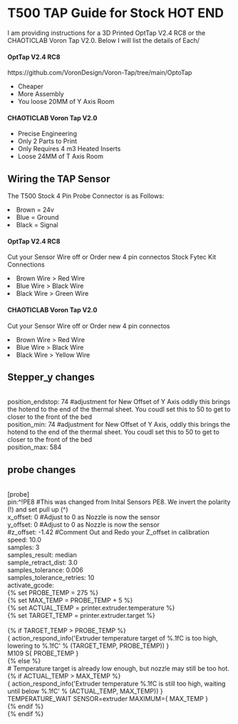<H1>T500 TAP Guide for Stock HOT END</h1> 
I am providing instructions for a 3D Printed OptTap V2.4 RC8 or the CHAOTICLAB Voron Tap V2.0. Below I will list the details of Each/

<h4>OptTap V2.4 RC8</h4>
https://github.com/VoronDesign/Voron-Tap/tree/main/OptoTap
<ul>
<li>Cheaper </li>
<li>More Assembly</li>
<li>You loose 20MM of Y Axis Room</li>
</ul>
<h4>CHAOTICLAB Voron Tap V2.0</h4>
<ul>
<li>Precise Engineering</li>
<li>Only 2 Parts to Print</li>
<li>Only Requires 4 m3 Heated Inserts</li>
<li>Loose 24MM of T Axis Room</li>
</ul>


<h2>Wiring the TAP Sensor</h2>
The T500 Stock 4 Pin Probe Connector is as Follows:
<ul>
</ul>
<li>Brown = 24v </li>
<li>Blue = Ground</li>
<li>Black = Signal </li> 

<h4>OptTap V2.4 RC8</h4>
Cut your Sensor Wire off or Order new 4 pin connectos
Stock Fytec Kit Connections
<ul>
</ul>
<li>Brown Wire > Red Wire </li>
<li>Blue Wire > Black Wire</li>
<li>Black Wire > Green Wire</li>

<h4>CHAOTICLAB Voron Tap V2.0</h4>
Cut your Sensor Wire off or Order new 4 pin connectos
<ul>
</ul>
<li>Brown Wire > Red Wire </li>
<li>Blue Wire > Black Wire</li>
<li>Black Wire > Yellow Wire</li>


<h2>Stepper_y changes</h2>
<br />position_endstop: 74 #adjustment for New Offset of Y Axis oddly this brings the hotend to the end of the thermal sheet. You coudl set this to 50 to get to closer to the front of the bed
<br />position_min: 74 #adjustment for New Offset of Y Axis, oddly this brings the hotend to the end of the thermal sheet. You coudl set this to 50 to get to closer to the front of the bed
<br />position_max: 584

<h2>probe changes</h2>

<br />[probe]
<br />pin:^!PE8  #This was changed from Inital Sensors PE8. We invert the polarity (!) and set pull up (^)
<br />x_offset: 0 #Adjust to 0 as Nozzle is now the sensor
<br />y_offset: 0 #Adjust to 0 as Nozzle is now the sensor
<br />#z_offset: -1.42 #Comment Out and Redo your Z_offset in calibration
<br />speed: 10.0
<br />samples: 3
<br />samples_result: median
<br />sample_retract_dist: 3.0
<br />samples_tolerance: 0.006
<br />samples_tolerance_retries: 10
<br />activate_gcode:
<br />    {% set PROBE_TEMP = 275 %}
<br />    {% set MAX_TEMP = PROBE_TEMP + 5 %}
 <br />   {% set ACTUAL_TEMP = printer.extruder.temperature %}
<br />    {% set TARGET_TEMP = printer.extruder.target %}
<br />
<br />    {% if TARGET_TEMP > PROBE_TEMP %}
 <br />       { action_respond_info('Extruder temperature target of %.1fC is too high, lowering to %.1fC' % (TARGET_TEMP, PROBE_TEMP)) }
 <br />       M109 S{ PROBE_TEMP }
<br />    {% else %}
 <br />       # Temperature target is already low enough, but nozzle may still be too hot.
 <br />       {% if ACTUAL_TEMP > MAX_TEMP %}
 <br />           { action_respond_info('Extruder temperature %.1fC is still too high, waiting until below %.1fC' % (ACTUAL_TEMP, MAX_TEMP)) }
 <br />           TEMPERATURE_WAIT SENSOR=extruder MAXIMUM={ MAX_TEMP }
 <br />       {% endif %}
<br />    {% endif %}
